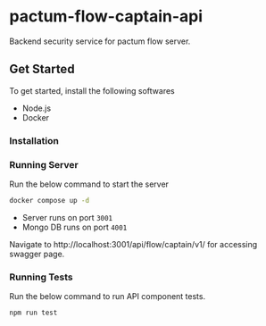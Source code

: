 # pactum-flow-captain-api

Backend security service for pactum flow server.

## Get Started

To get started, install the following softwares

- Node.js
- Docker

### Installation

### Running Server

Run the below command to start the server

```sh
docker compose up -d
```

- Server runs on port `3001`
- Mongo DB runs on port `4001`

Navigate to http://localhost:3001/api/flow/captain/v1/ for accessing swagger page.

### Running Tests

Run the below command to run API component tests.

```
npm run test
```